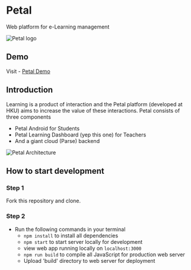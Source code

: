 # Petal
Web platform for e-Learning management

![Petal logo](https://dl.dropboxusercontent.com/s/er0jp3vnimhsd95/petal_icon_small.png)

## Demo
Visit -
[Petal Demo](http://petalweb.surge.sh/)


## Introduction
Learning is a product of interaction and the Petal platform (developed at HKU) aims to increase the value of these interactions.
Petal consists of three components 

- Petal Android for Students
- Petal Learning Dashboard (yep this one) for Teachers
- And a giant cloud (Parse) backend

![Petal Architecture](https://dl.dropboxusercontent.com/s/6nucrhv94i614aw/arch.png)

## How to start development

### Step 1
Fork this repository and clone.

### Step 2
- Run the following commands in your terminal
  - ```npm install``` to install all dependencies
  - ```npm start``` to start server locally for development
  - view web app running locally on ```localhost:3000```
  - ```npm run build``` to compile all JavaScript for production web server
  - Upload 'build' directory to web server for deployment
